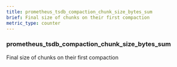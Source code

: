 ```yaml
---
title: prometheus_tsdb_compaction_chunk_size_bytes_sum
brief: Final size of chunks on their first compaction
metric_type: counter
---
```

### prometheus_tsdb_compaction_chunk_size_bytes_sum

Final size of chunks on their first compaction